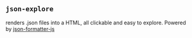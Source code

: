 ## `json-explore`

renders .json files into a HTML, all clickable and easy to explore.  Powered by [json-formatter-js](https://github.com/mohsen1/json-formatter-js)
